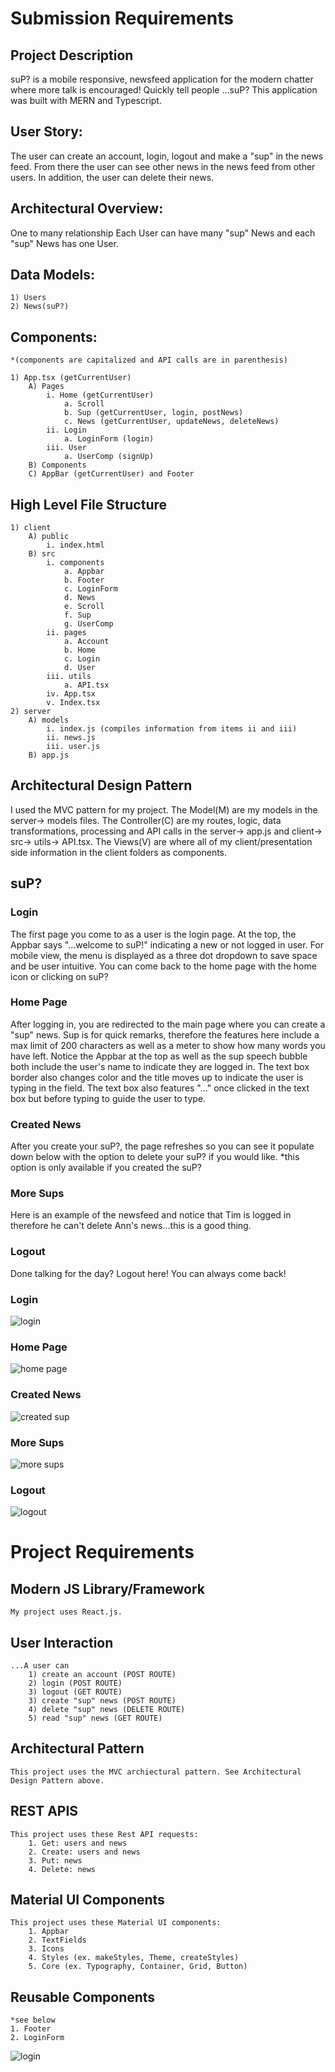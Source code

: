 # Submission Requirements
## Project Description
suP? is a mobile responsive, newsfeed application for the modern chatter where more talk is encouraged! Quickly tell people ...suP? This application was built with MERN and Typescript. 

## User Story: 
The user can create an account, login, logout and make a "sup" in the news feed. From there the user can see other news in the news feed from other users. In addition, the user can delete their news. 

## Architectural Overview: 
One to many relationship
Each User can have many "sup" News and each "sup" News has one User. 

## Data Models: 
    1) Users
    2) News(suP?) 

## Components:
    *(components are capitalized and API calls are in parenthesis)

    1) App.tsx (getCurrentUser)
        A) Pages 
            i. Home (getCurrentUser)
                a. Scroll
                b. Sup (getCurrentUser, login, postNews) 
                c. News (getCurrentUser, updateNews, deleteNews)
            ii. Login
                a. LoginForm (login)
            iii. User
                a. UserComp (signUp)
        B) Components 
        C) AppBar (getCurrentUser) and Footer 

## High Level File Structure 
    1) client
        A) public
            i. index.html
        B) src
            i. components
                a. Appbar
                b. Footer
                c. LoginForm
                d. News
                e. Scroll
                f. Sup
                g. UserComp
            ii. pages
                a. Account 
                b. Home
                c. Login
                d. User 
            iii. utils
                a. API.tsx 
            iv. App.tsx
            v. Index.tsx
    2) server 
        A) models
            i. index.js (compiles information from items ii and iii)
            ii. news.js
            iii. user.js 
        B) app.js 

## Architectural Design Pattern 
 I used the MVC pattern for my project. The Model(M) are my models in the server-> models files. The Controller(C) are my routes, logic, data transformations, processing and API calls in the server-> app.js and client-> src-> utils-> API.tsx. The Views(V) are where all of my client/presentation side information in the client folders as components. 

## suP?

### Login
The first page you come to as a user is the login page. At the top, the Appbar says "...welcome to suP!" indicating a new or not logged in user. For mobile view, the menu is displayed as a three dot dropdown to save space and be user intuitive. You can come back to the home page with the home icon or clicking on suP?


### Home Page
 After logging in, you are redirected to the main page where you can create a "sup" news. Sup is for quick remarks, therefore the features here include a max limit of 200 characters as well as a meter to show how many words you have left. Notice the Appbar at the top as well as the sup speech bubble both include the user's name to indicate they are logged in. The text box border also changes color and the title moves up to indicate the user is typing in the field. The text box also features "..." once clicked in the text box but before typing to guide the user to type. 

### Created News
After you create your suP?, the page refreshes so you can see it populate down below with the option to delete your suP? if you would like. *this option is only available if you created the suP?

### More Sups 
Here is an example of the newsfeed and notice that Tim is logged in therefore he can't delete Ann's news...this is a good thing.

### Logout
Done talking for the day? Logout here! You can always come back!

### Login
![login](images/login.png)

### Home Page
![home page](images/typeinsup.png)

### Created News
![created sup](images/afterSup.png)

### More Sups
![more sups](images/sups.png)


### Logout
![logout](images/logout.png)


# Project Requirements
## Modern JS Library/Framework 
    My project uses React.js.

## User Interaction
    ...A user can 
        1) create an account (POST ROUTE)
        2) login (POST ROUTE)
        3) logout (GET ROUTE)
        3) create "sup" news (POST ROUTE)
        4) delete "sup" news (DELETE ROUTE)
        5) read "sup" news (GET ROUTE)

## Architectural Pattern
    This project uses the MVC archiectural pattern. See Architectural Design Pattern above. 

## REST APIS
    This project uses these Rest API requests: 
        1. Get: users and news 
        2. Create: users and news
        3. Put: news
        4. Delete: news

## Material UI Components 
    This project uses these Material UI components:
        1. Appbar
        2. TextFields
        3. Icons 
        4. Styles (ex. makeStyles, Theme, createStyles)
        5. Core (ex. Typography, Container, Grid, Button)

## Reusable Components 
    *see below
    1. Footer
    2. LoginForm


![login](images/resuable.png)

